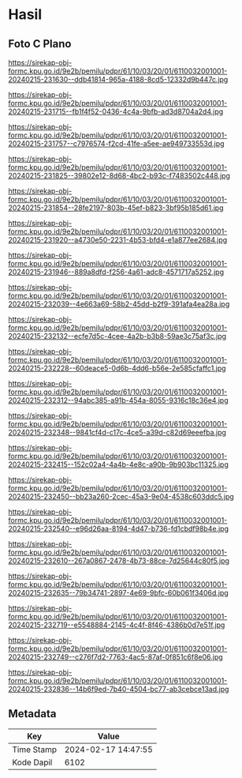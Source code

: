 # Hasil

## Foto C Plano

https://sirekap-obj-formc.kpu.go.id/9e2b/pemilu/pdpr/61/10/03/20/01/6110032001001-20240215-231630--ddb41814-965a-4188-8cd5-12332d9b447c.jpg

https://sirekap-obj-formc.kpu.go.id/9e2b/pemilu/pdpr/61/10/03/20/01/6110032001001-20240215-231715--fb1f4f52-0436-4c4a-9bfb-ad3d8704a2d4.jpg

https://sirekap-obj-formc.kpu.go.id/9e2b/pemilu/pdpr/61/10/03/20/01/6110032001001-20240215-231757--c7976574-f2cd-41fe-a5ee-ae949733553d.jpg

https://sirekap-obj-formc.kpu.go.id/9e2b/pemilu/pdpr/61/10/03/20/01/6110032001001-20240215-231825--39802e12-8d68-4bc2-b93c-f7483502c448.jpg

https://sirekap-obj-formc.kpu.go.id/9e2b/pemilu/pdpr/61/10/03/20/01/6110032001001-20240215-231854--28fe2197-803b-45ef-b823-3bf95b185d61.jpg

https://sirekap-obj-formc.kpu.go.id/9e2b/pemilu/pdpr/61/10/03/20/01/6110032001001-20240215-231920--a4730e50-2231-4b53-bfd4-e1a877ee2684.jpg

https://sirekap-obj-formc.kpu.go.id/9e2b/pemilu/pdpr/61/10/03/20/01/6110032001001-20240215-231946--889a8dfd-f256-4a61-adc8-4571717a5252.jpg

https://sirekap-obj-formc.kpu.go.id/9e2b/pemilu/pdpr/61/10/03/20/01/6110032001001-20240215-232039--4e663a69-58b2-45dd-b2f9-391afa4ea28a.jpg

https://sirekap-obj-formc.kpu.go.id/9e2b/pemilu/pdpr/61/10/03/20/01/6110032001001-20240215-232132--ecfe7d5c-4cee-4a2b-b3b8-59ae3c75af3c.jpg

https://sirekap-obj-formc.kpu.go.id/9e2b/pemilu/pdpr/61/10/03/20/01/6110032001001-20240215-232228--60deace5-0d6b-4dd6-b56e-2e585cfaffc1.jpg

https://sirekap-obj-formc.kpu.go.id/9e2b/pemilu/pdpr/61/10/03/20/01/6110032001001-20240215-232312--94abc385-a91b-454a-8055-9316c18c36e4.jpg

https://sirekap-obj-formc.kpu.go.id/9e2b/pemilu/pdpr/61/10/03/20/01/6110032001001-20240215-232348--9841cf4d-c17c-4ce5-a39d-c82d69eeefba.jpg

https://sirekap-obj-formc.kpu.go.id/9e2b/pemilu/pdpr/61/10/03/20/01/6110032001001-20240215-232415--152c02a4-4a4b-4e8c-a90b-9b903bc11325.jpg

https://sirekap-obj-formc.kpu.go.id/9e2b/pemilu/pdpr/61/10/03/20/01/6110032001001-20240215-232450--bb23a260-2cec-45a3-9e04-4538c603ddc5.jpg

https://sirekap-obj-formc.kpu.go.id/9e2b/pemilu/pdpr/61/10/03/20/01/6110032001001-20240215-232540--e96d26aa-8194-4d47-b736-fd1cbdf98b4e.jpg

https://sirekap-obj-formc.kpu.go.id/9e2b/pemilu/pdpr/61/10/03/20/01/6110032001001-20240215-232610--267a0867-2478-4b73-88ce-7d25644c80f5.jpg

https://sirekap-obj-formc.kpu.go.id/9e2b/pemilu/pdpr/61/10/03/20/01/6110032001001-20240215-232635--79b34741-2897-4e69-9bfc-60b061f3406d.jpg

https://sirekap-obj-formc.kpu.go.id/9e2b/pemilu/pdpr/61/10/03/20/01/6110032001001-20240215-232719--e5548884-2145-4c4f-8f46-4386b0d7e51f.jpg

https://sirekap-obj-formc.kpu.go.id/9e2b/pemilu/pdpr/61/10/03/20/01/6110032001001-20240215-232749--c276f7d2-7763-4ac5-87af-0f851c6f8e06.jpg

https://sirekap-obj-formc.kpu.go.id/9e2b/pemilu/pdpr/61/10/03/20/01/6110032001001-20240215-232836--14b6f9ed-7b40-4504-bc77-ab3cebce13ad.jpg


## Metadata

| Key        | Value               |
| ---------- | ------------------- |
| Time Stamp | 2024-02-17 14:47:55 |
| Kode Dapil | 6102                |




